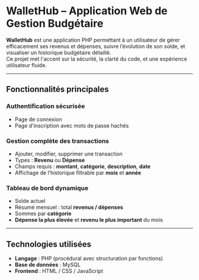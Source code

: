 # WalletHub – Application Web de Gestion Budgétaire

**WalletHub** est une application PHP permettant à un utilisateur de gérer efficacement ses revenus et dépenses, suivre l’évolution de son solde, et visualiser un historique budgétaire détaillé.  
Ce projet met l'accent sur la sécurité, la clarté du code, et une expérience utilisateur fluide.

---

## Fonctionnalités principales

### Authentification sécurisée
- Page de connexion
- Page d'inscription avec mots de passe hachés

### Gestion complète des transactions
- Ajouter, modifier, supprimer une transaction
- Types : **Revenu** ou **Dépense**
- Champs requis : **montant**, **catégorie**, **description**, **date**
- Affichage de l’historique filtrable par **mois** et **année**

### Tableau de bord dynamique
- Solde actuel
- Résumé mensuel : total **revenus / dépenses**
- Sommes par **catégorie**
- **Dépense la plus élevée** et **revenu le plus important** du mois

---

## Technologies utilisées

- **Langage** : PHP (procédural avec structuration par fonctions)
- **Base de données** : MySQL
- **Frontend** : HTML / CSS / JavaScript


